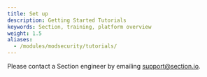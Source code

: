 ```yaml
---
title: Set up
description: Getting Started Tutorials
keywords: Section, training, platform overview
weight: 1.5
aliases:
  - /modules/modsecurity/tutorials/
---
```


Please contact a Section engineer by emailing support@section.io.
